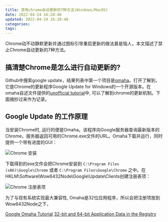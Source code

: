 ```yaml
---
title: 禁用chrome自动更新的7种方法(Windows/MacOS)
date: 2022-04-24 16:28:48
updated: 2022-04-24 16:28:48
categories:
tags:
---
```


Chrome动不动静默更新并通过图标引导重启更新的做法甚是恼人，本文描述了禁止Chrome自动更新的7种方法。

## 搞清楚Chrome是怎么进行自动更新的?

Github中搜索google update，结果列表中第一个项目是[omaha](https://github.com/google/omaha)。打开了解到，它是Chrome的更新程序Google Update for Windows的一个开源版本。在omaha自述文件提供的[unofficial tutorial](https://fman.io/blog/google-omaha-tutorial/)中, 可以了解到chrome的更新机制。下面摘抄过来作为记录。

## Google Update 的工作原理

当安装Chrome时, 运行的便是Omaha。该程序向Google服务器查询最新版本的Chrome，服务器返回可用的Chrome.exe文件的URL。Omaha下载并运行，同时提供一个带有进度的GUI：

![Chrome 安装](chrome_installing.png)

下载得到的exe文件会把Chrome安装到 `C:\Program Files (x86)\Google\Chrome` 或者 `C:\Program Files\Google\Chrome` 之中。在HKLM\Software\Wow6432Node\Google\Update\Clients创建注册表项：

![Chrome 注册表项](chrome_registry_keys.png)

为了与现有系统实现最大兼容性, Omaha是32位应用程序，所以会把注册项放到Wow6432Node之下，












[Google Omaha Tutorial](https://omaha-consulting.com/google-omaha-tutorial-chrome-updater)
[32-bit and 64-bit Application Data in the Registry](https://docs.microsoft.com/en-us/windows/win32/sysinfo/32-bit-and-64-bit-application-data-in-the-registry)